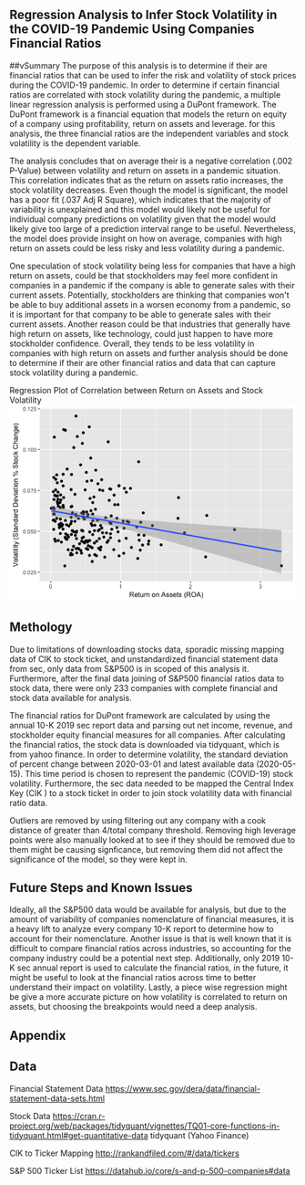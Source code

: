 ## Regression Analysis to Infer Stock Volatility in the COVID-19 Pandemic Using Companies Financial Ratios

##vSummary
The purpose of this analysis is to determine if their are financial ratios that can be used to infer the risk and volatility of stock prices during the COVID-19 pandemic. In order to determine if certain financial ratios are correlated with stock volatility during the pandemic, a multiple linear regression analysis is performed using a DuPont framework. The DuPont framework is a financial equation that models the return on equity of a company using profitability, return on assets and leverage. for this analysis, the three financial ratios are the independent variables and stock volatility is the dependent variable. 

The analysis concludes that on average their is a negative correlation (.002 P-Value) between volatility and return on assets in a pandemic situation. This correlation indicates that as the return on assets ratio increases, the stock volatility decreases. Even though the model is significant, the model has a poor fit (.037 Adj R Square), which indicates that the majority of variability is unexplained and this model would likely not be useful for individual company predictions on volatility given that the model would likely give too large of a prediction interval range to be useful. Nevertheless, the model does provide insight on how on average, companies with high return on assets could be less risky and less volatility during a pandemic.

One speculation of stock volatility being less for companies that have a high return on assets, could be that stockholders may feel more confident in companies in a pandemic if the company is able to generate sales with their current assets. Potentially, stockholders are thinking that companies won't be able to buy additional assets in a worsen economy from a pandemic, so it is important for that company to be able to generate sales with their current assets. Another reason could be that industries that generally have high return on assets, like technology, could just happen to have more stockholder confidence. Overall, they tends to be less volatility in companies with high return on assets and further analysis should be done to determine if their are other financial ratios and data that can capture stock volatility during a pandemic.

Regression Plot of Correlation between Return on Assets and Stock Volatility
![](3_images/regression_plot.png)


## Methology
Due to limitations of downloading stocks data, sporadic missing mapping data of CIK to stock ticket, and unstandardized financial statement data from sec, only data from S&P500 is in scoped of this analysis it. Furthermore, after the final data joining of S&P500 financial ratios data to stock data, there were only 233 companies with complete financial and stock data available for analysis. 

The financial ratios for DuPont framework are calculated by using the annual 10-K 2019 sec report data and parsing out net income, revenue, and stockholder equity financial measures for all companies. After calculating the financial ratios, the stock data is downloaded via tidyquant, which is from yahoo finance. In order to determine volatility, the standard deviation of percent change between 2020-03-01 and latest available data (2020-05-15). This time period is chosen to represent the pandemic (COVID-19) stock volatility. Furthermore, the sec data needed to be mapped the Central Index Key (CIK ) to a stock ticket in order to join stock volatility data with financial ratio data.

Outliers are removed by using filtering out any company with a cook distance of greater than 4/total company threshold. Removing high leverage points were also manually looked at to see if they should be removed due to them might be causing signficance, but removing them did not affect the significance of the model, so they were kept in. 


## Future Steps and Known Issues
Ideally, all the S&P500 data would be available for analysis, but due to the amount of variability of companies nomenclature of  financial measures, it is a heavy lift to analyze every company 10-K report to determine how to account for their nomenclature. Another issue is that is well known that it is difficult to compare financial ratios across industries, so accounting for the company industry could be a potential next step. Additionally, only 2019 10-K sec annual report is used to calculate the financial ratios, in the future, it might be useful to look at the financial ratios across time to better understand their impact on volatility.  Lastly, a piece wise regression might be give a more accurate picture on how volatility is correlated to return on assets, but choosing the breakpoints would need a deep analysis. 


## Appendix

## Data
Financial Statement Data
https://www.sec.gov/dera/data/financial-statement-data-sets.html

Stock Data
https://cran.r-project.org/web/packages/tidyquant/vignettes/TQ01-core-functions-in-tidyquant.html#get-quantitative-data tidyquant (Yahoo Finance)

CIK to Ticker Mapping
http://rankandfiled.com/#/data/tickers

S&P 500 Ticker List
https://datahub.io/core/s-and-p-500-companies#data




